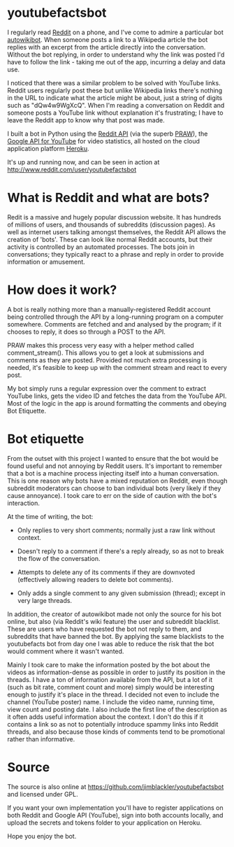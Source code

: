youtubefactsbot
===============

I regularly read [Reddit](http://www.reddit.com) on a phone, and I've come to admire a particular bot [autowikibot](http://www.reddit.com/user/autowikibot). When someone posts a link to a Wikipedia article the bot replies with an excerpt from the article directly into the conversation. Without the bot replying, in order to understand why the link was posted I'd have to follow the link - taking me out of the app, incurring a delay and data use.

I noticed that there was a similar problem to be solved with YouTube links. Reddit users regularly post these but unlike Wikipedia links there's nothing in the URL to indicate what the article might be about, just a string of digits such as "dQw4w9WgXcQ". When I'm reading a conversation on Reddit and someone posts a YouTube link without explanation it's frustrating; I have to leave the Reddit app to know why that post was made.

I built a bot in Python using the [Reddit API](https://www.reddit.com/dev/api) (via the superb [PRAW](https://praw.readthedocs.org/en/v2.1.19/)), the [Google API for YouTube](https://developers.google.com/youtube/v3/) for video statistics, all hosted on the cloud application platform [Heroku](https://www.heroku.com/home).

It's up and running now, and can be seen in action at http://www.reddit.com/user/youtubefactsbot


What is Reddit and what are bots?
=================================

Redit is a massive and hugely popular discussion website. It has hundreds of millions of users, and thousands of subreddits (discussion pages). As well as internet users talking amongst themselves, the Reddit API allows the creation of 'bots'. These can look like normal Reddit accounts, but their activity is controlled by an automated processes. The bots join in conversations; they typically react to a phrase and reply in order to provide information or amusement.
 
 
How does it work?
=================

A bot is really nothing more than a manually-registered Reddit account being controlled through the API by a long-running program on a computer somewhere. Comments are fetched and and analysed by the program; if it chooses to reply, it does so through a POST to the API.

PRAW makes this process very easy with a helper method called comment_stream(). This allows you to get a look at submissions and comments as they are posted. Provided not much extra processing is needed, it's feasible to keep up with the comment stream and react to every post.

My bot simply runs a regular expression over the comment to extract YouTube links, gets the video ID and fetches the data from the YouTube API. Most of the logic in the app is around formatting the comments and obeying Bot Etiquette.


Bot etiquette
=============

From the outset with this project I wanted to ensure that the bot would be found useful and not annoying by Reddit users. It's important to remember that a bot is a machine process injecting itself into a human conversation. This is one reason why bots have a mixed reputation on Reddit, even though subreddit moderators can choose to ban individual bots (very likely if they cause annoyance). I took care to err on the side of caution with the bot's interaction.

At the time of writing, the bot:

* Only replies to very short comments; normally just a raw link without context.

* Doesn't reply to a comment if there's a reply already, so as not to break the flow of the conversation.

* Attempts to delete any of its comments if they are downvoted (effectively allowing readers to delete bot comments).

* Only adds a single comment to any given submission (thread); except in very large threads.

In addition, the creator of autowikibot made not only the source for his bot online, but also (via Reddit's wiki feature) the user and subreddit blacklist. These are users who have requested the bot not reply to them, and subreddits that have banned the bot. By applying the same blacklists to the youtubefacts bot from day one I was able to reduce the risk that the bot would comment where it wasn't wanted. 
 
Mainly I took care to make the information posted by the bot about the videos as information-dense as possible in order to justify its position in the threads. I have a ton of information available from the API, but a lot of it (such as bit rate, comment count and more) simply would be interesting enough to justify it's place in the thread. I decided not even to include the channel (YouTube poster) name. I include the video name, running time, view count and posting date. I also include the first line of the description as it often adds useful information about the context. I don't do this if it contains a link so as not to potentially introduce spammy links into Reddit threads, and also because those kinds of comments tend to be promotional rather than informative.


Source
======

The source is also online at https://github.com/jimblackler/youtubefactsbot and licensed under GPL.

If you want your own implementation you'll have to register applications on both Reddit and Google API (YouTube), sign into both accounts locally, and upload the secrets and tokens folder to your application on Heroku.

Hope you enjoy the bot.